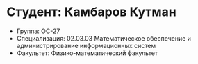 # Студент: Камбаров Кутман
- Группа: ОС-27
- Специализация: 02.03.03 Математическое обеспечение и администрирование информационных систем
- Факультет: Физико-математический факультет
